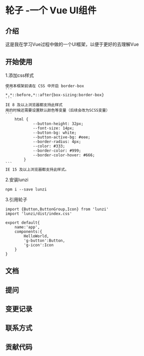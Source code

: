 # 轮子 -一个 Vue  UI组件

## 介绍
这是我在学习Vue过程中做的一个UI框架，以便于更好的去理解Vue

## 开始使用

1.添加css样式

    使用本框架前请在 CSS 中开启 border-box
    ```
    *,*::before,*::after{box-sizing:border-box}
    ```
    IE 8 及以上浏览器都支持此样式
    用的时候还需要设置默认颜色等变量（后续会改为SCSS变量）
    ```
        html {
                --button-height: 32px;
                --font-size: 14px;
                --button-bg: white;
                --button-active-bg: #eee;
                --border-radius: 4px;
                --color: #333;
                --border-color: #999;
                --border-color-hover: #666;
            }
    ```
    IE 15 及以上浏览器都支持此样式。

2.安装lunzi
```
npm i --save lunzi
```

3.引用轮子
```
import {Button,ButtonGroup,Icon} from 'lunzi'
import 'lunzi/dist/index.css'

export default{
    name:'app',
    components:{
        HelloWorld,
        'g-button':Button,
        'g-icon':Icon
    }
}
```
## 文档

## 提问

## 变更记录

## 联系方式

## 贡献代码